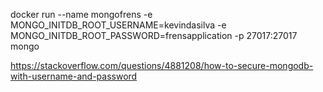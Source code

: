 docker run --name mongofrens -e MONGO_INITDB_ROOT_USERNAME=kevindasilva -e MONGO_INITDB_ROOT_PASSWORD=frensapplication -p 27017:27017  mongo

https://stackoverflow.com/questions/4881208/how-to-secure-mongodb-with-username-and-password

